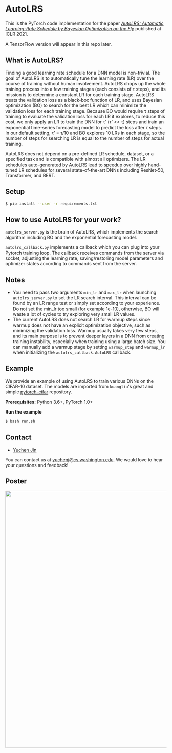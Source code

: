 # AutoLRS 

This is the PyTorch code implementation for the paper [_AutoLRS: Automatic Learning-Rate Schedule by Bayesian Optimization on the Fly_](https://openreview.net/forum?id=SlrqM9_lyju) published at ICLR 2021.

A TensorFlow version will appear in this repo later.

## What is AutoLRS?
Finding a good learning rate schedule for a DNN model is non-trivial. The goal of AutoLRS is to automatically tune the learning rate (LR) over the course of training without human involvement. AutoLRS chops up the whole training process into a few training stages (each consists of τ steps), and its mission is to determine a constant LR for each training stage. AutoLRS treats the validation loss as a black-box function of LR, and uses Bayesian optimization (BO) to search for the best LR which can minimize the validation loss for each training stage. Because BO would require τ steps of training to evaluate the validation loss for each LR it explores, to reduce this cost, we only apply an LR to train the DNN for τ’ (τ’ << τ) steps and train an exponential time-series forecasting model to predict the loss after τ steps. In our default setting, τ’ = τ/10 and BO explores 10 LRs in each stage, so the number of steps for searching LR is equal to the number of steps for actual training.

AutoLRS does not depend on a pre-defined LR schedule, dataset, or a specified task and is compatible with almost all optimizers. The LR schedules auto-generated by AutoLRS lead to speedup over highly hand-tuned LR schedules for several state-of-the-art DNNs including ResNet-50, Transformer, and BERT.

## Setup
```sh
$ pip install --user -r requirements.txt
```
## How to use AutoLRS for your work?
`autolrs_server.py` is the brain of AutoLRS, which implements the search algorithm including BO and the exponential forecasting model.

`autolrs_callback.py` implements a callback which you can plug into your Pytorch training loop. The callback receives commands from the server via socket, adjusting the learning rate, saving/restoring model parameters and optimizer states according to commands sent from the server.

## Notes
* You need to pass two arguments `min_lr` and `max_lr` when launching `autolrs_server.py` to set the LR search interval. This interval can be found by an LR range test or simply set according to your experience. Do not set the min_lr too small (for example 1e-10), otherwise, BO will waste a lot of cycles to try exploring very small LR values.
* The current AutoLRS does not search LR for warmup steps since warmup does not have an explicit optimization objective, such as minimizing the validation loss. Warmup usually takes very few steps, and its main purpose is to prevent deeper layers in a DNN from creating training instability, especially when training using a large batch size. You can manually add a warmup stage by setting `warmup_step` and `warmup_lr` when initializing the `autolrs_callback.AutoLRS` callback.

## Example
We provide an example of using AutoLRS to train various DNNs on the CIFAR-10 dataset. The models are imported from `kuangliu`'s great and simple [pytorch-cifar](https://github.com/kuangliu/pytorch-cifar) repository.

__Prerequisites:__ 
Python 3.6+, PyTorch 1.0+

__Run the example__ 
```sh
$ bash run.sh
```

## Contact 
+ [Yuchen Jin](http://yuchenjin.github.io/)

You can contact us at <yuchenj@cs.washington.edu>. We would love to hear your questions and feedback!

## Poster
<img src="poster.png" width="800px"/>
